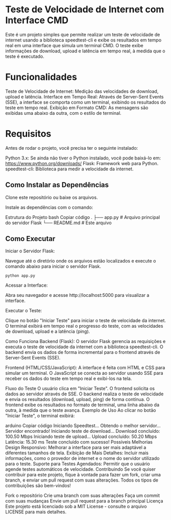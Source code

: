 # Teste de Velocidade de Internet com Interface CMD

Este é um projeto simples que permite realizar um teste de velocidade de internet usando a biblioteca speedtest-cli e exibe os resultados em tempo real em uma interface que simula um terminal CMD. O teste exibe informações de download, upload e latência em tempo real, à medida que o teste é executado.

# Funcionalidades

Teste de Velocidade de Internet: Medição das velocidades de download, upload e latência.
Interface em Tempo Real: Através de Server-Sent Events (SSE), a interface se comporta como um terminal, exibindo os resultados do teste em tempo real.
Exibição em Formato CMD: As mensagens são exibidas uma abaixo da outra, com o estilo de terminal.

# Requisitos

Antes de rodar o projeto, você precisa ter o seguinte instalado:

Python 3.x: Se ainda não tiver o Python instalado, você pode baixá-lo em: https://www.python.org/downloads/
Flask: Framework web para Python.
speedtest-cli: Biblioteca para medir a velocidade da internet.
## Como Instalar as Dependências
Clone este repositório ou baixe os arquivos.

Instale as dependências com o comando:


Estrutura do Projeto
bash
Copiar código
.
├── app.py                  # Arquivo principal do servidor Flask
└── README.md                # Este arquivo

## Como Executar

Iniciar o Servidor Flask:

Navegue até o diretório onde os arquivos estão localizados e execute o comando abaixo para iniciar o servidor Flask.
```script de shell
python app.py
```
Acessar a Interface:

Abra seu navegador e acesse http://localhost:5000 para visualizar a interface.

Executar o Teste:

Clique no botão "Iniciar Teste" para iniciar o teste de velocidade da internet. O terminal exibirá em tempo real o progresso do teste, com as velocidades de download, upload e a latência (ping).

Como Funciona
Backend (Flask): O servidor Flask gerencia as requisições e executa o teste de velocidade da internet com a biblioteca speedtest-cli. O backend envia os dados de forma incremental para o frontend através de Server-Sent Events (SSE).

Frontend (HTML/CSS/JavaScript): A interface é feita com HTML e CSS para simular um terminal. O JavaScript se conecta ao servidor usando SSE para receber os dados do teste em tempo real e exibi-los na tela.

Fluxo do Teste
O usuário clica em "Iniciar Teste".
O frontend solicita os dados ao servidor através de SSE.
O backend realiza o teste de velocidade e envia os resultados (download, upload, ping) de forma contínua.
O frontend exibe os resultados no formato de terminal, uma linha abaixo da outra, à medida que o teste avança.
Exemplo de Uso
Ao clicar no botão "Iniciar Teste", o terminal exibirá:

arduino
Copiar código
Iniciando Speedtest...
Obtendo o melhor servidor...
Servidor encontrado! Iniciando teste de download...
Download concluído: 100.50 Mbps
Iniciando teste de upload...
Upload concluído: 50.20 Mbps
Latência: 15.30 ms
Teste concluído com sucesso!
Possíveis Melhorias
Design Responsivo: Melhorar a interface para ser mais adaptável a diferentes tamanhos de tela.
Exibição de Mais Detalhes: Incluir mais informações, como o provedor de internet e o nome do servidor utilizado para o teste.
Suporte para Testes Agendados: Permitir que o usuário agende testes automáticos de velocidade.
Contribuindo
Se você quiser contribuir para este projeto, fique à vontade para fazer um fork, criar uma branch, e enviar um pull request com suas alterações. Todos os tipos de contribuições são bem-vindos!

Fork o repositório
Crie uma branch com suas alterações
Faça um commit com suas mudanças
Envie um pull request para a branch principal
Licença
Este projeto está licenciado sob a MIT License - consulte o arquivo LICENSE para mais detalhes.

